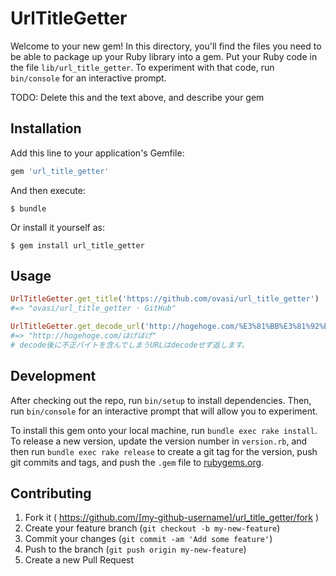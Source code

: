 # UrlTitleGetter

Welcome to your new gem! In this directory, you'll find the files you need to be able to package up your Ruby library into a gem. Put your Ruby code in the file `lib/url_title_getter`. To experiment with that code, run `bin/console` for an interactive prompt.

TODO: Delete this and the text above, and describe your gem

## Installation

Add this line to your application's Gemfile:

```ruby
gem 'url_title_getter'
```

And then execute:

    $ bundle

Or install it yourself as:

    $ gem install url_title_getter

## Usage

```ruby
UrlTitleGetter.get_title('https://github.com/ovasi/url_title_getter')
#=> "ovasi/url_title_getter · GitHub"

UrlTitleGetter.get_decode_url('http://hogehoge.com/%E3%81%BB%E3%81%92%E3%81%BB%E3%81%92')
#=> "http://hogehoge.com/ほげほげ"
# decode後に不正バイトを含んでしまうURLはdecodeせず返します。
```

## Development

After checking out the repo, run `bin/setup` to install dependencies. Then, run `bin/console` for an interactive prompt that will allow you to experiment.

To install this gem onto your local machine, run `bundle exec rake install`. To release a new version, update the version number in `version.rb`, and then run `bundle exec rake release` to create a git tag for the version, push git commits and tags, and push the `.gem` file to [rubygems.org](https://rubygems.org).

## Contributing

1. Fork it ( https://github.com/[my-github-username]/url_title_getter/fork )
2. Create your feature branch (`git checkout -b my-new-feature`)
3. Commit your changes (`git commit -am 'Add some feature'`)
4. Push to the branch (`git push origin my-new-feature`)
5. Create a new Pull Request
